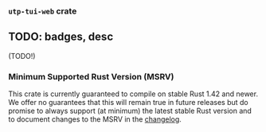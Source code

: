 ### `utp-tui-web` crate

TODO: badges, desc
--

(TODO!)

### Minimum Supported Rust Version (MSRV)

This crate is currently guaranteed to compile on stable Rust 1.42 and newer. We offer no guarantees that this will remain true in future releases but do promise to always support (at minimum) the latest stable Rust version and to document changes to the MSRV in the [changelog](CHANGELOG.md).
